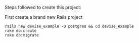 Steps followed to create this project:

First create a brand new Rails project

```shell
rails new devise_example -D postgres && cd devise_example
rake db:create
rake db:migrate
```


